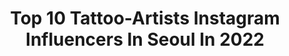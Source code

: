 ---
title: Top 10 Tattoo-Artists Instagram Influencers In Seoul In 2022
description: >-
  Find top tattoo-artists Instagram influencers in Seoul in 2022. Most popular hashtags: #tattoo #colortattoo #tattoodesign #flowertattoo.
platform: Instagram
hits: 9
text_top: Identify the best Instagram accounts on inBeat.
text_bottom: Our search engine holds 9 Instagram influencers like this in Seoul, South Korea for you to connect with.
profiles:
  - username: "graycodetattoo"
    fullname: >-
      Tattoo Artist GRAYCODE
    bio: >-
      🇰🇷Seoul -11월/ 예약마감(Nov/ closed) -12월/ 예약오픈(Dec/ open) 📍Jeonju 11/15-11/19 (예약마감) 　 ▪️Graycodetattoo@gmail.com ▪️Kakao channel: graycodetattoo
    location: "South Korea"
    followers: 41153
    engagement: 510
    commentsToLikes: 0.014160
    id: ckaovj61o4s5q0i788zhkb7dt
    verified: false
    hashtags: "#portraittattoo, #tinytattoo, #tattoodesign, #animaltattoo"
  - username: "tattooer_manda"
    fullname: >-
      STUDIOBYSOL_MANDA
    bio: >-
      * I do not sell my design* Tattooer / Artist Seoul, Korea 🇰🇷 . . Contact (Kakaotalk) *No DM* 👇👇
    location: "South Korea"
    followers: 33904
    engagement: 326
    commentsToLikes: 0.007630
    id: ck8tbm6tgw7f70j78r26dugp2
    verified: false
    hashtags: "#colortattoo, #ink, #koreantattoo, #minitattoo"
  - username: "q_tattoos"
    fullname: >-
      Dongkyu Lee
    bio: >-
      Korean, Artist 🇰🇷 Seoul now 🇺🇸 NYC TBD Sponsors: @intenzetattooink @kwadron @hustlebutterdeluxe @killerinktattoo leedongkyutattoo - gmail 오픈카톡
    location: "South Korea"
    followers: 232603
    engagement: 108
    commentsToLikes: 0.019153
    id: ck6udf9mvkr5q0j711k6r62zm
    verified: true
    hashtags: "#realismtattoo, #tattoodo, #blue, #colortattoo"
  - username: "tattooist_yammy"
    fullname: >-
      야미 / 반려견타투 반려묘타투 칼라타투
    bio: >-
      Seoul, Korea 🇰🇷 11월 예약 가능합니다. 예약 및 디자인 문의👇
    location: "South Korea"
    followers: 63809
    engagement: 245
    commentsToLikes: 0.009312
    id: ck0vvso3mql730i19n0qcop3d
    verified: false
    hashtags: "#colortattoo, #tattoo, #pettattoo, #inked"
  - username: "tattooist_eunzo_"
    fullname: >-
      tattooist_eunzo_
    bio: >-
      Book Available DM or E-mail E-mail : sojung3241@naver.com
    location: "South Korea"
    followers: 10395
    engagement: 508
    commentsToLikes: 0.019316
    id: ck8szl3waov5h0j78fvjh3pxa
    verified: false
    hashtags: "#blackworkerssubmission, #blackwork, #tattoosketch, #floraltattoo"
  - username: "robineggstudio"
    fullname: >-
      로빈에그 𝐓𝐚𝐭𝐭𝐨𝐨 𝐒𝐭𝐮𝐝𝐢𝐨
    bio: >-
      📍𝐁𝐚𝐬𝐞𝐝 𝐢𝐧 𝐒𝐞𝐨𝐮𝐥, 𝐊𝐨𝐫𝐞𝐚 연남동🇰🇷 🖇 𝐂𝐫𝐞𝐰 𝐓𝐞𝐚𝐦 𝐰𝐢𝐭𝐡 𝐕𝐚𝐫𝐢𝐨𝐮𝐬 𝐒𝐭𝐲𝐥𝐞 𝐨𝐟 𝐌𝐞𝐦𝐛𝐞𝐫𝐬 •• 𝐅𝐨𝐫 𝐛𝐨𝐨𝐤𝐢𝐧𝐠 - 𝐃𝐌/𝐞𝐦𝐚𝐢𝐥 𝐭𝐨 𝐲𝐨𝐮𝐫 𝐚𝐫𝐭𝐢𝐬𝐭 (𝐧𝐨 𝐃𝐌 𝐭𝐨 𝐭𝐡𝐢𝐬 𝐚𝐜𝐜𝐨𝐮𝐧𝐭 𝐩𝐥𝐞𝐚𝐬𝐞!🙅🏻‍♂️)
    location: "South Korea"
    followers: 26979
    engagement: 225
    commentsToLikes: 0.011498
    id: ck15ttxe7jvqx0i19rmzc5vzk
    verified: false
    hashtags: "#illustration, #tattoo, #colortattoo, #tattoowork"
  - username: "artist.haneul"
    fullname: >-
      Haneul
    bio: >-
      Hongdae, Seoul, Korea 𝓈𝑜𝓂𝑒𝑜𝓃𝑒'𝓈 𝒻𝓁𝑜𝓌𝑒𝓇 𝑔𝒶𝓇𝒹𝑒𝓃 . 6월예약 오픈
    location: "South Korea"
    followers: 69418
    engagement: 233
    commentsToLikes: 0.004051
    id: ck0w0ei8cdsk40i1943nd6wbh
    verified: false
    hashtags: "#letteringtattoo, #butterflytattoo, #rosetattoo, #gentianatattoo"
  - username: "lighthouse_professional_tattoo"
    fullname: >-
      ⚓️Lighthouse Tattoo Studio
    bio: >-
      • Based in Republic of Korea 🇰🇷 • Nampodong, Busan • Itaewon, Seoul • Check individual artists and contact directly ⬇️
    location: "South Korea"
    followers: 50716
    engagement: 257
    commentsToLikes: 0.003554
    id: ck5qebx8vzpxx0i1141dpfof7
    verified: false
    hashtags: ""
  - username: "seanl83"
    fullname: >-
      💥 션엘 / $E🔺N  L ☄
    bio: >-
      🇰🇷 Rapper / Artist / Trapporean / Ownfleek
    location: "South Korea"
    followers: 6073
    engagement: 907
    commentsToLikes: 0.024251
    id: ck5cjpsrfv8er0i11h6i46cln
    verified: false
    hashtags: "#swag, #style, #music, #trapporean"
  - username: "tattooist_eunzo_"
    fullname: >-
      tattooist_eunzo_
    bio: >-
      Book Available DM or E-mail E-mail : sojung3241@naver.com
    location: "South Korea"
    followers: 10395
    engagement: 508
    commentsToLikes: 0.019316
    id: ck8szl3waov5h0j78fvjh3pxa
    verified: false
    hashtags: "#blackworkerssubmission, #blackwork, #tattoosketch, #floraltattoo"
---